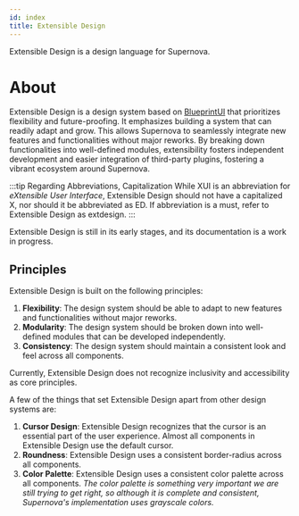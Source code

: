 ```yaml
---
id: index
title: Extensible Design
---
```


Extensible Design is a design language for Supernova.
# About

Extensible Design is a design system based on [BlueprintUI](https://blueprintui.dev/) that prioritizes flexibility and future-proofing. It emphasizes building a system that can readily adapt and grow.
This allows Supernova to seamlessly integrate new features and functionalities without major reworks. By breaking down functionalities into well-defined modules,
extensibility fosters independent development and easier integration of third-party plugins, fostering a vibrant ecosystem around Supernova.

:::tip Regarding Abbreviations, Capitalization
While XUI is an abbreviation for *eXtensible User Interface*, Extensible Design should not have a capitalized X, nor should it be abbreviated as ED.
If abbreviation is a must, refer to Extensible Design as extdesign.
:::

Extensible Design is still in its early stages, and its documentation is a work in progress.

## Principles

Extensible Design is built on the following principles:

1. **Flexibility**: The design system should be able to adapt to new features and functionalities without major reworks.
2. **Modularity**: The design system should be broken down into well-defined modules that can be developed independently.
3. **Consistency**: The design system should maintain a consistent look and feel across all components.

Currently, Extensible Design does not recognize inclusivity and accessibility as core principles.  

A few of the things that set Extensible Design apart from other design systems are:

1. **Cursor Design**: Extensible Design recognizes that the cursor is an essential part of the user experience. Almost all components in Extensible Design use the default cursor.
2. **Roundness**: Extensible Design uses a consistent border-radius across all components.
3. **Color Palette**: Extensible Design uses a consistent color palette across all components. *The color palette is something very important we are still trying to get right, so although it is complete and consistent, Supernova's implementation uses grayscale colors.*